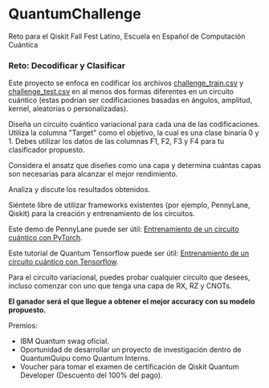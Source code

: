 # QuantumChallenge

Reto para el Qiskit Fall Fest Latino, Escuela en Español de Computación Cuántica

### Reto: Decodificar y Clasificar

Este proyecto se enfoca en codificar los archivos [challenge_train.csv](https://github.com/QuantumQuipu/QuantumChallenge/blob/main/challenge_train.csv) y [challenge_test.csv](https://github.com/QuantumQuipu/QuantumChallenge/blob/main/challenge_test.csv) en al menos dos formas diferentes en un circuito cuántico (estas podrían ser codificaciones basadas en ángulos, amplitud, kernel, aleatorias o personalizadas).

Diseña un circuito cuántico variacional para cada una de las codificaciones. Utiliza la columna "Target" como el objetivo, la cual es una clase binaria 0 y 1. Debes utilizar los datos de las columnas F1, F2, F3 y F4 para tu clasificador propuesto.

Considera el ansatz que diseñes como una capa y determina cuántas capas son necesarias para alcanzar el mejor rendimiento.

Analiza y discute los resultados obtenidos.

Siéntete libre de utilizar frameworks existentes (por ejemplo, PennyLane, Qiskit) para la creación y entrenamiento de los circuitos.

Este demo de PennyLane puede ser útil: [Entrenamiento de un circuito cuántico con PyTorch](https://pennylane.ai/qml/demos/tutorial_state_preparation/).

Este tutorial de Quantum Tensorflow puede ser útil: [Entrenamiento de un circuito cuántico con Tensorflow](https://www.tensorflow.org/quantum/tutorials/mnist).

Para el circuito variacional, puedes probar cualquier circuito que desees, incluso comenzar con uno que tenga una capa de RX, RZ y CNOTs.

**El ganador será el que llegue a obtener el mejor accuracy con su modelo propuesto.**

Premios:

- IBM Quantum swag oficial.
- Oportunidad de desarrollar un proyecto de investigación dentro de QuantumQuipu como Quantum Interns.
- Voucher para tomar el examen de certificación de Qiskit Quantum Developer (Descuento del 100% del pago).